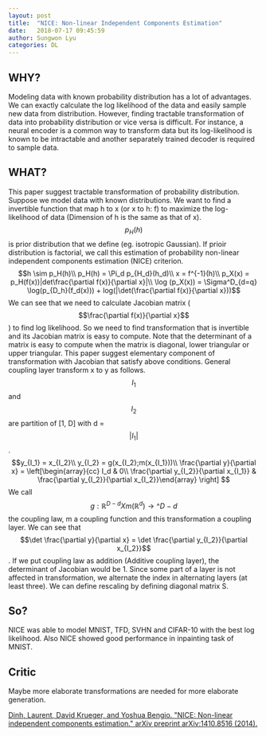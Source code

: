 ```yaml
---
layout: post
title:  "NICE: Non-linear Independent Components Estimation"
date:   2018-07-17 09:45:59
author: Sungwon Lyu
categories: DL
---
```


## WHY? 
Modeling data with known probability distribution has a lot of advantages. We can exactly calculate the log likelihood of the data and easily sample new data from distribution. However, finding tractable transformation of data into probability distribution or vice versa is difficult. For instance, a neural encoder is a common way to transform data but its log-likelihood is known to be intractable and another separately trained decoder is required to sample data. 

## WHAT?
This paper suggest tractable transformation of probability distribution. Suppose we model data with known distributions. We want to find a invertible function that map h to x (or x to h: f) to maximize the log-likelihood of data (Dimension of h is the same as that of x). $$p_H(h)$$ is prior distribution that we define (eg. isotropic Gaussian). If prioir distribution is factorial, we call this estimation of probability non-linear independent components estimation (NICE) criterion. 
$$h \sim p_H(h)\\
p_H(h) = \Pi_d p_{H_d}(h_d)\\
x = f^{-1}(h)\\
p_X(x) = p_H(f(x))|det\frac{\partial f(x)}{\partial x}|\\
\log (p_X(x)) = \Sigma^D_{d=q} \log(p_{D_h}(f_d(x))) + log(|\det(\frac{\partial f(x)}{\partial x}))$$
We can see that we need to calculate Jacobian matrix ($$\frac{\partial f(x)}{\partial x}$$) to find log likelihood. So we need to find transformation that is invertible and its Jacobian matrix is easy to compute. Note that the determinant of a matrix is easy to compute when the matrix is diagonal, lower triangular or upper triangular. This paper suggest elementary component of transformation with Jacobian that satisfy above conditions. General coupling layer transform x to y as follows. $$I_1$$ and $$I_2$$ are partition of [1, D] with d = $$|I_1|$$. 
$$y_{I_1} = x_{I_2}\\
y_{I_2} = g(x_{I_2};m(x_{I_1}))\\
\frac{\partial y}{\partial x} = \left[\begin{array}{cc} I_d & 0\\ \frac{\partial y_{I_2}}{\partial x_{I_1}} & \frac{\partial y_{I_2}}{\partial x_{I_2}}\end{array} \right]
$$
We call $$g: \mathbb{R}^{D-d} X m(\mathbb{R}^d) \rightarrow \mathcal^{D-d}$$ the coupling law, m a coupling function and this transformation a coupling layer. We can see that $$\det \frac{\partial y}{\partial x} = \det \frac{\partial y_{I_2}}{\partial x_{I_2}}$$. If we put coupling law as addition (Additive coupling layer), the determinant of Jacobian would be 1. Since some part of a layer is not affected in transformation, we alternate the index in alternating layers (at least three). We can define rescaling by defining diagonal matrix S.  

## So?
NICE was able to model MNIST, TFD, SVHN and CIFAR-10 with the best log likelihood. Also NICE showed good performance in inpainting task of MNIST.

## Critic
Maybe more elaborate transformations are needed for more elaborate generation.	

[Dinh, Laurent, David Krueger, and Yoshua Bengio. "NICE: Non-linear independent components estimation." arXiv preprint arXiv:1410.8516 (2014).](https://arxiv.org/abs/1410.8516)